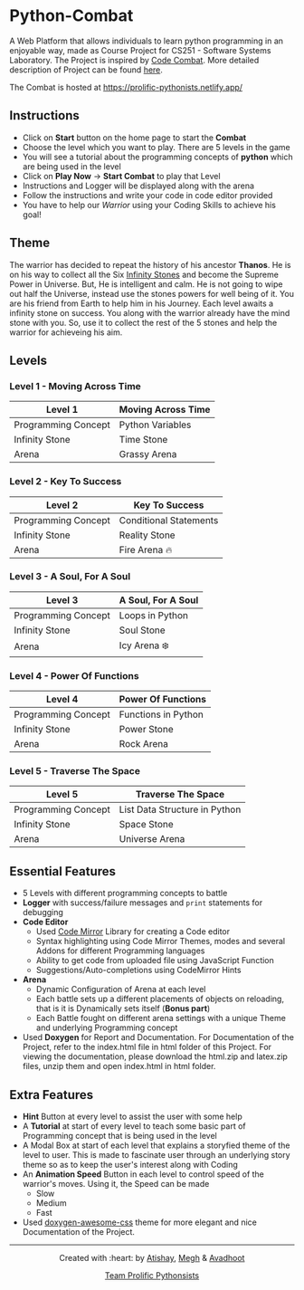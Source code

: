 # Python-Combat
A Web Platform that allows individuals to learn python programming in an enjoyable way, made as Course Project for CS251 - Software Systems Laboratory. The Project is inspired by [Code Combat](https://codecombat.com/play/dungeon). More detailed description of Project can be found [here](https://docs.google.com/document/d/e/2PACX-1vSx5huRGWfYWPCLd9tG8xWMgfQwq6fPA-G2t3hrG_t6BA4vLyQ9DQSUnBIiPoFhfZHcY4Sg8r98gL0U/pub).

The Combat is hosted at https://prolific-pythonists.netlify.app/

## Instructions
- Click on **Start** button on the home page to start the **Combat**
- Choose the level which you want to play. There are 5 levels in the game
- You will see a tutorial about the programming concepts of **python** which are being used in the level
- Click on **Play Now** -> **Start Combat** to play that Level
- Instructions and Logger will be displayed along with the arena
- Follow the instructions and write your code in code editor provided
- You have to help our *Warrior* using your Coding Skills to achieve his goal!
## Theme
The warrior has decided to repeat the history of his ancestor **Thanos**. He is on his way to collect all the Six [Infinity Stones](https://marvelcinematicuniverse.fandom.com/wiki/Infinity_Stones) and become the Supreme Power in Universe. But, He is intelligent and calm. He is not going to wipe out half the Universe, instead use the stones powers for well being of it. You are his friend from Earth to help him in his Journey. Each level awaits a infinity stone on success. You along with the warrior already have the mind stone with you. So, use it to collect the rest of the 5 stones and help the warrior for achieveing his aim.
## Levels
### Level 1 - Moving Across Time
|    Level 1    | Moving Across Time                        |
| ------------- | ------------- |
| Programming Concept      | Python Variables     |
| Infinity Stone           | Time Stone   |
| Arena  | Grassy Arena |

### Level 2 - Key To Success
|    Level 2   | Key To Success                       |
| ------------- | ------------- |
| Programming Concept      | Conditional Statements     |
| Infinity Stone           | Reality Stone   |
| Arena  | Fire Arena :fire: |
### Level 3 - A Soul, For A Soul
|    Level 3   | A Soul, For A Soul                       |
| ------------- | ------------- |
| Programming Concept      | Loops in Python     |
| Infinity Stone           | Soul Stone   |
| Arena  | Icy Arena :snowflake: |
### Level 4 - Power Of Functions
|    Level 4   | Power Of Functions                     |
| ------------- | ------------- |
| Programming Concept      | Functions in Python     |
| Infinity Stone           | Power Stone   |
| Arena  | Rock Arena |

### Level 5 - Traverse The Space
|    Level 5   | Traverse The Space                |
| ------------- | ------------- |
| Programming Concept      | List Data Structure in Python     |
| Infinity Stone           | Space Stone   |
| Arena  | Universe Arena |

## Essential Features 
- 5 Levels with different programming concepts to battle 
- **Logger** with success/failure messages and ``print`` statements for debugging
- **Code Editor**
  - Used [Code Mirror](https://codemirror.net/) Library for creating a Code editor
  - Syntax highlighting using Code Mirror Themes, modes and several Addons for different Programming languages
  - Ability to get code from uploaded file using JavaScript Function
  - Suggestions/Auto-completions using CodeMirror Hints 
- **Arena**
  - Dynamic Configuration of Arena at each level
  - Each battle sets up a different placements of objects on reloading, that is it is Dynamically sets itself (**Bonus part**)
  - Each Battle fought on different arena settings with a unique Theme and underlying Programming concept
- Used **Doxygen** for Report and Documentation. For Documentation of the Project, refer to the index.html file in html folder of this Project. For viewing the documentation, please download the html.zip and latex.zip files, unzip them and open index.html in html folder.
## Extra Features
- **Hint** Button at every level to assist the user with some help
- A **Tutorial** at start of every level to teach some basic part of Programming concept that is being used in the level
- A Modal Box at start of each level that explains a storyfied theme of the level to user. This is made to fascinate user through an underlying story theme so as to keep the user's interest along with Coding 
- An **Animation Speed** Button in each level to control speed of the warrior's moves. Using it, the Speed can be made
  - Slow
  - Medium
  - Fast
- Used [doxygen-awesome-css](https://github.com/jothepro/doxygen-awesome-css) theme for more elegant and nice Documentation of the Project.
***
<p align="center">Created with :heart: by <a href="http://www.cse.iitb.ac.in/~atishay">Atishay</a>, <a href="http://www.cse.iitb.ac.in/~meghgohil">Megh</a> & <a href="http://www.cse.iitb.ac.in/~avadhootjadhav"> Avadhoot</a></p>
<p align="center"><a href="https://prolific-pythonists.netlify.app/">Team Prolific Pythonsists</a></p>
